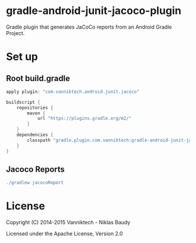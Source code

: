 # gradle-android-junit-jacoco-plugin

Gradle plugin that generates JaCoCo reports from an Android Gradle Project.

# Set up

## Root build.gradle

```groovy
apply plugin: "com.vanniktech.android.junit.jacoco"

buildscript {
    repositories {
        maven {
            url "https://plugins.gradle.org/m2/"
        }
    }
    dependencies {
        classpath "gradle.plugin.com.vanniktech:gradle-android-junit-jacoco-plugin:0.1.0"
    }
}
```

## Jacoco Reports

```groovy
./gradlew jacocoReport
```

# License

Copyright (C) 2014-2015 Vanniktech - Niklas Baudy

Licensed under the Apache License, Version 2.0